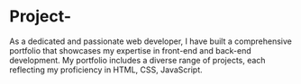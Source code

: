 # Project-
As a dedicated and passionate web developer, I have built a comprehensive portfolio that showcases my expertise in front-end and back-end development. My portfolio includes a diverse range of projects, each reflecting my proficiency in HTML, CSS, JavaScript.
